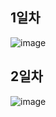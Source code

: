 ##  1일차
![image](https://user-images.githubusercontent.com/74644453/153813795-742cd29b-e5b5-4d7b-88ad-73034c8feadf.png)

## 2일차
![image](https://user-images.githubusercontent.com/74644453/154000786-70975691-38c1-4eff-9702-9cbb9f6890d9.png)


